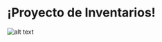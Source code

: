 # ¡Proyecto de Inventarios!

![alt text](https://github.com/ricardoa88/Inventarios/blob/master/wiki/sistemas%20inventarios.jpg "Inventarios")


